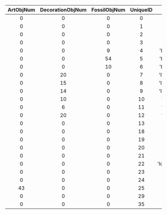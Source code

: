 | ArtObjNum | DecorationObjNum | FossilObjNum | UniqueID | ResourceName |
|:--:|:--:|:--:|:--:|:--:|
| 0 | 0 | 0 | 0 | 'IdrMarket01' | 
| 0 | 0 | 0 | 1 | 'IdrMuseumEnt01' | 
| 0 | 0 | 0 | 2 | 'IdrMuseumEnt00' | 
| 0 | 0 | 0 | 3 | 'IdrTanukichi00' | 
| 0 | 0 | 9 | 4 | 'IdrMuseumFossil_0' | 
| 0 | 0 | 54 | 5 | 'IdrMuseumFossil_1' | 
| 0 | 0 | 10 | 6 | 'IdrMuseumFossil_2' | 
| 0 | 20 | 0 | 7 | 'IdrMuseumInsect_0' | 
| 0 | 15 | 0 | 8 | 'IdrMuseumInsect_1' | 
| 0 | 14 | 0 | 9 | 'IdrMuseumInsect_2' | 
| 0 | 10 | 0 | 10 | 'IdrMuseumFish_0' | 
| 0 | 6 | 0 | 11 | 'IdrMuseumFish_1' | 
| 0 | 20 | 0 | 12 | 'IdrMuseumFish_2' | 
| 0 | 0 | 0 | 13 | 'IdrAirPort00' | 
| 0 | 0 | 0 | 18 | 'IdrMarket02' | 
| 0 | 0 | 0 | 19 | 'IdrTailor00' | 
| 0 | 0 | 0 | 20 | 'IdrOffice01' | 
| 0 | 0 | 0 | 21 | 'IdrOfficeDemo01' | 
| 0 | 0 | 0 | 22 | 'IdrTourCounterDemo' | 
| 0 | 0 | 0 | 23 | 'IdrAmiibo00' | 
| 0 | 0 | 0 | 24 | 'IdrTsunekichi00' | 
| 43 | 0 | 0 | 25 | 'IdrMuseumArt_0' | 
| 0 | 0 | 0 | 29 | 'IdrMuseumEnt02' | 
| 0 | 0 | 0 | 35 | 'IdrDream00' | 
